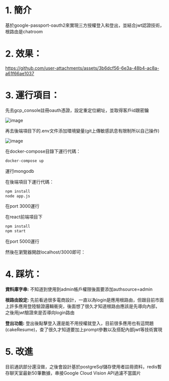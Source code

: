# 1. 簡介
基於google-passport-oauth2來實現三方授權登入和登出，並結合jwt認證技術，根路由是chatroom

# 2. 效果：

https://github.com/user-attachments/assets/3b6dcf56-6e3a-48b4-ac8a-a61f66ae1037


# 3. 運行項目：

先去gcp_console註冊oauth憑證，設定重定位網址，並取得客戶id跟密鑰

![image](https://github.com/user-attachments/assets/ca6f6d58-3da7-4765-89fe-b11d48bc31ef)



再去後端項目下的.env文件添加環境變量(git上傳敏感訊息有限制所以自己操作)

![image](https://github.com/user-attachments/assets/674a8f43-e4c4-41dc-ad60-d08b22140eaa)


在docker-compose目錄下運行代碼：

```bash
docker-compose up 
```
運行mongodb

在後端項目下運行代碼：

```bash
npm install
node app.js 
```
在port 3000運行

在react前端項目下

```bash
npm install
npm start
```

在port 5000運行


然後在瀏覽器開啟localhost/3000即可：
# 4. 踩坑：

**資料庫字串:** 不知道到使用到admin帳戶權限後面要添加authsource=admin


**根路由設定:** 先前看過很多電商設計，一直以為login是應用根路由，但跟目前市面上許多應用登陸驗證邏輯衝突，後面想了很久才知道根路由應該是先導向內部，
之後用jwt驗證來是否導向login路由


**登出功能:** 登出後點擊登入還是能不用授權就登入，目前很多應用也有這問題(cakeResume)，查了很久才知道要加上prompt參數以及搭配內部jwt等技術實現

# 5. 改進

目前通訊部分還沒做，之後會設計基於postgreSql儲存使用者註冊資料，redis暫存聊天室最新50筆數據，串接Google Cloud Vision API過濾不當圖片




